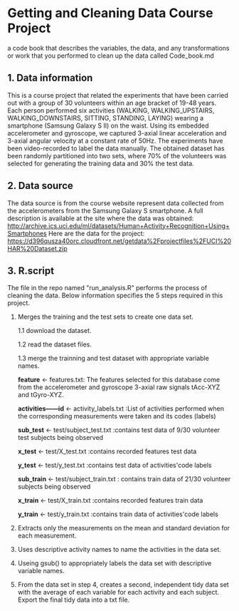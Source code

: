 

# Getting and Cleaning Data Course Project

a code book that describes the variables, the data, and any
transformations or work that you performed to clean up the data called
Code_book.md

## 1. Data information

This is a course project that related the experiments that have been
carried out with a group of 30 volunteers within an age bracket of 19-48
years. Each person performed six activities (WALKING, WALKING_UPSTAIRS,
WALKING_DOWNSTAIRS, SITTING, STANDING, LAYING) wearing a smartphone
(Samsung Galaxy S II) on the waist. Using its embedded accelerometer and
gyroscope, we captured 3-axial linear acceleration and 3-axial angular
velocity at a constant rate of 50Hz. The experiments have been
video-recorded to label the data manually. The obtained dataset has been
randomly partitioned into two sets, where 70% of the volunteers was
selected for generating the training data and 30% the test data.

## 2. Data source

The data source is from the course website represent data collected from
the accelerometers from the Samsung Galaxy S smartphone. A full
description is available at the site where the data was obtained:
<http://archive.ics.uci.edu/ml/datasets/Human+Activity+Recognition+Using+Smartphones>
Here are the data for the project:
<https://d396qusza40orc.cloudfront.net/getdata%2Fprojectfiles%2FUCI%20HAR%20Dataset.zip>

## 3. R.script

The file in the repo named "run_analysis.R" performs the process of
cleaning the data. Below information specifies the 5 steps required in
this project.

1.  Merges the training and the test sets to create one data set.

    1.1 download the dataset.

    1.2 read the dataset files.

    1.3 merge the trainning and test dataset with appropriate variable
    names.

    **feature** \<- features.txt: The features selected for this
    database come from the accelerometer and gyroscope 3-axial raw
    signals tAcc-XYZ and tGyro-XYZ.

    **activities——id** \<- activity_labels.txt :List of activities performed
    when the corresponding measurements were taken and its codes
    (labels)

    **sub_test** \<- test/subject_test.txt :contains test data of
    9/30 volunteer test subjects being observed

    **x_test** \<- test/X_test.txt :contains recorded features test data

    **y_test** \<- test/y_test.txt :contains test data of
    activities'code labels

    **sub_train** \<- test/subject_train.txt : contains train data
    of 21/30 volunteer subjects being observed

    **x_train** \<- test/X_train.txt :contains recorded features train
    data

    **y_train** \<- test/y_train.txt :contains train data of
    activities'code labels

2.  Extracts only the measurements on the mean and standard deviation
    for each measurement.

3.  Uses descriptive activity names to name the activities in the data
    set.

4.  Useing gsub() to appropriately labels the data set with descriptive
    variable names.

5.  From the data set in step 4, creates a second, independent tidy data
    set with the average of each variable for each activity and each
    subject. Export the final tidy data into a txt file.
